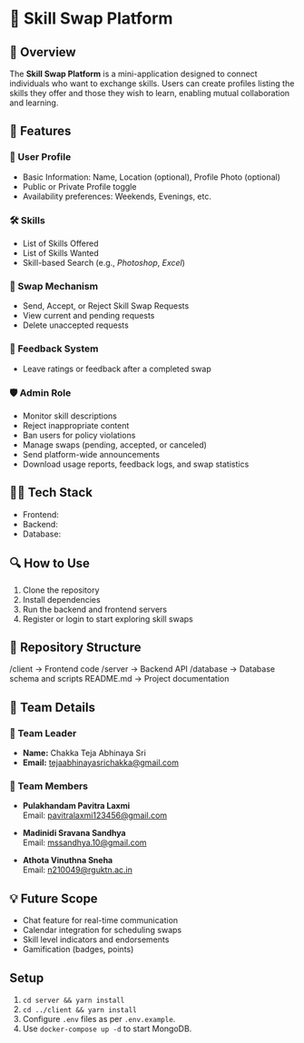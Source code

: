 # 🔁 Skill Swap Platform

## 📝 Overview
The **Skill Swap Platform** is a mini-application designed to connect individuals who want to exchange skills. Users can create profiles listing the skills they offer and those they wish to learn, enabling mutual collaboration and learning.

## 🚀 Features

### 👤 User Profile
- Basic Information: Name, Location (optional), Profile Photo (optional)
- Public or Private Profile toggle
- Availability preferences: Weekends, Evenings, etc.

### 🛠️ Skills
- List of Skills Offered
- List of Skills Wanted
- Skill-based Search (e.g., *Photoshop*, *Excel*)

### 🔄 Swap Mechanism
- Send, Accept, or Reject Skill Swap Requests
- View current and pending requests
- Delete unaccepted requests

### 🌟 Feedback System
- Leave ratings or feedback after a completed swap

### 🛡️ Admin Role
- Monitor skill descriptions
- Reject inappropriate content
- Ban users for policy violations
- Manage swaps (pending, accepted, or canceled)
- Send platform-wide announcements
- Download usage reports, feedback logs, and swap statistics

## 🧑‍💻 Tech Stack
- Frontend:
- Backend:
- Database:

## 🔍 How to Use
1. Clone the repository
2. Install dependencies
3. Run the backend and frontend servers
4. Register or login to start exploring skill swaps

## 📁 Repository Structure
/client → Frontend code
/server → Backend API
/database → Database schema and scripts
README.md → Project documentation


## 📢 Team Details

### 👑 Team Leader
- **Name:** Chakka Teja Abhinaya Sri  
- **Email:** tejaabhinayasrichakka@gmail.com  
 

### 👥 Team Members
- **Pulakhandam Pavitra Laxmi**  
  Email: pavitralaxmi123456@gmail.com  


- **Madinidi Sravana Sandhya**  
  Email: mssandhya.10@gmail.com  

- **Athota Vinuthna Sneha**  
  Email: n210049@rguktn.ac.in  

## 💡 Future Scope
- Chat feature for real-time communication
- Calendar integration for scheduling swaps
- Skill level indicators and endorsements
- Gamification (badges, points)

## Setup
1. `cd server && yarn install`
2. `cd ../client && yarn install`
3. Configure `.env` files as per `.env.example`.
4. Use `docker-compose up -d` to start MongoDB.
